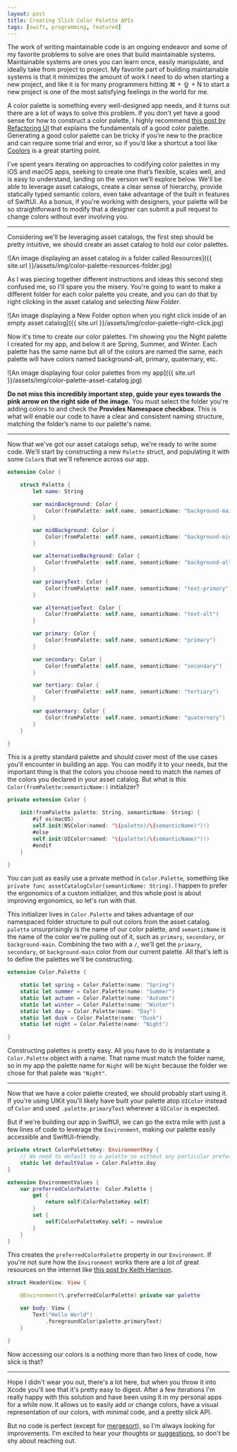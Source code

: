 ```yaml
---
layout: post
title: Creating Slick Color Palette APIs
tags: [swift, programming, featured]
---
```


The work of writing maintainable code is an ongoing endeavor and some of my favorite problems to solve are ones that build maintainable systems. Maintainable systems are ones you can learn once, easily manipulate, and ideally take from project to project. My favorite part of building maintainable systems is that it minimizes the amount of work I need to do when starting a new project, and like it is for many programmers hitting ⌘ + ⇪ + N to start a new project is one of the most satisfying feelings in the world for me.

A color palette is something every well-designed app needs, and it turns out there are a lot of ways to solve this problem. If you don't yet have a good sense for how to construct a color palette, I highly recommend [this post by Refactoring UI](https://www.refactoringui.com/previews/building-your-color-palette) that explains the fundamentals of a good color palette. Generating a good color palette can be tricky if you’re new to the practice and can require some trial and error, so if you’d like a shortcut a tool like [Coolors](https://coolors.co) is a great starting point.

I've spent years iterating on approaches to codifying color palettes in my iOS and macOS apps, seeking to create one that’s flexible, scales well, and is easy to understand, landing on the version we’ll explore below. We'll be able to leverage asset catalogs, create a clear sense of hierarchy, provide statically typed semantic colors, even take advantage of the built in features of SwiftUI. As a bonus, if you're working with designers, your palette will be so straightforward to modify that a designer can submit a pull request to change colors without ever involving you.

---

Considering we'll be leveraging asset catalogs, the first step should be pretty intuitive, we should create an asset catalog to hold our color palettes.

![An image displaying an asset catalog in a folder called Resources]({{ site.url }}/assets/img/color-palette-resources-folder.jpg)

As I was piecing together different instructions and ideas this second step confused me, so I'll spare you the misery. You're going to want to make a different folder for each color palette you create, and you can do that by right clicking in the asset catalog and selecting *New Folder*.

![An image displaying a New Folder option when you right click inside of an empty asset catalog]({{ site.url }}/assets/img/color-palette-right-click.jpg)

Now it's time to create our color palettes. I'm showing you the Night palette I created for my app, and below it are Spring, Summer, and Winter. Each palette has the same name but all of the colors are named the same, each palette will have colors named background-alt, primary, quaternary, etc.

![An image displaying four color palettes from my app]({{ site.url }}/assets/img/color-palette-asset-catalog.jpg)

**Do not miss this incredibly important step, guide your eyes towards the pink arrow on the right side of the image.** You must select the folder you're adding colors to and check the **Provides Namespace checkbox**. This is what will enable our code to have a clear and consistent naming structure, matching the folder’s name to our palette's name.

---

Now that we've got our asset catalogs setup, we're ready to write some code. We'll start by constructing a new `Palette` struct, and populating it with some `Color`s that we'll reference across our app.

```swift
extension Color {

    struct Palette {
        let name: String

        var mainBackground: Color {
            Color(fromPalette: self.name, semanticName: "background-main")
        }

        var midBackground: Color {
            Color(fromPalette: self.name, semanticName: "background-mid")
        }

        var alternativeBackground: Color {
            Color(fromPalette: self.name, semanticName: "background-alt")
        }

        var primaryText: Color {
            Color(fromPalette: self.name, semanticName: "text-primary")
        }

        var alternativeText: Color {
            Color(fromPalette: self.name, semanticName: "text-alt")
        }

        var primary: Color {
            Color(fromPalette: self.name, semanticName: "primary")
        }

        var secondary: Color {
            Color(fromPalette: self.name, semanticName: "secondary")
        }

        var tertiary: Color {
            Color(fromPalette: self.name, semanticName: "tertiary")
        }

        var quaternary: Color {
            Color(fromPalette: self.name, semanticName: "quaternary")
        }
    }

}
```

This is a pretty standard palette and should cover most of the use cases you'll encounter in building an app. You can modify it to your needs, but the important thing is that the colors you choose need to match the names of the colors you declared in your asset catalog. But what is this `Color(fromPalette:semanticName:)` initializer?

```swift
private extension Color {

    init(fromPalette palette: String, semanticName: String) {
        #if os(macOS)
        self.init(NSColor(named: "\(palette)/\(semanticName)")!)
        #else
        self.init(UIColor(named: "\(palette)/\(semanticName)")!)
        #endif
    }

}
```

You can just as easily use a private method in `Color.Palette`, something like `private func assetCatalogColor(semanticName: String)`. I happen to prefer the ergonomics of a custom initializer, and this whole post is about improving ergonomics, so let's run with that.

This initializer lives in `Color.Palette` and takes advantage of our namespaced folder structure to pull out colors from the asset catalog. `palette` unsurprisingly is the name of our color palette, and `semanticName` is the name of the color we're pulling out of it, such as `primary`, `secondary`, or `background-main`. Combining the two with a `/`, we'll get the `primary`, `secondary`, or `background-main` color from our current palette. All that's left is to define the palettes we'll be constructing.

```swift
extension Color.Palette {

    static let spring = Color.Palette(name: "Spring")
    static let summer = Color.Palette(name: "Summer")
    static let autumn = Color.Palette(name: "Autumn")
    static let winter = Color.Palette(name: "Winter")
    static let day = Color.Palette(name: "Day")
    static let dusk = Color.Palette(name: "Dusk")
    static let night = Color.Palette(name: "Night")

}
```

Constructing palettes is pretty easy. All you have to do is instantiate a `Color.Palette` object with a name. That name must match the folder name, so in my app the palette name for `Night` will be `Night` because the folder we chose for that palete was `"Night"`.

---

Now that we have a color palette created, we should probably start using it. If you're using UIKit you'll likely have built your palette atop `UIColor` instead of `Color` and used `.palette.primaryText` wherever a `UIColor` is expected.

But if we're building our app in SwiftUI, we can go the extra mile with just a few lines of code to leverage the `Environment`, making our palette easily accessible and SwiftUI-friendly.

```swift
private struct ColorPaletteKey: EnvironmentKey {
    // We need to default to a palette so without any particular preference let's pick `day`
    static let defaultValue = Color.Palette.day
}

extension EnvironmentValues {
    var preferredColorPalette: Color.Palette {
        get {
            return self[ColorPaletteKey.self]
        }
        set {
            self[ColorPaletteKey.self] = newValue
        }
    }
}
```

This creates the `preferredColorPalette` property in our `Environment`. If you're not sure how the `Environment` works there are a lot of great resources on the internet like [this post by Keith Harrison](https://useyourloaf.com/blog/swiftui-custom-environment-values/).

```swift
struct HeaderView: View {

	@Environment(\.preferredColorPalette) private var palette

	var body: View {
		Text("Hello World")
			.foregroundColor(palette.primaryText)
	}

}
```

Now accessing our colors is a nothing more than two lines of code, how slick is that?

---

Hope I didn't wear you out, there's a lot here, but when you throw it into Xcode you'll see that it's pretty easy to digest. After a few iterations I'm really happy with this solution and have been using it in my personal apps for a while now. It allows us to easily add or change colors, have a visual representation of our colors, with minimal code, and a pretty slick API.

But no code is perfect (except for [mergesort](https://en.wikipedia.org/wiki/Merge_sort)), so I'm always looking for improvements. I'm excited to hear your thoughts or [suggestions](https://twitter.com/mergesort), so don't be shy about reaching out.